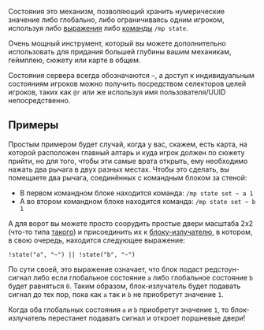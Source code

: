 Состояния это механизм, позволяющий хранить нумерические значение либо глобально, либо ограничиваясь одним игроком, используя либо [выражения](https://github.com/Andruxioid/mappet_ru/blob/main/%D0%92%D1%8B%D1%80%D0%B0%D0%B6%D0%B5%D0%BD%D0%B8%D1%8F.md) либо [команды](./Commands#state-commands) `/mp state`.
 
Очень мощный инструмент, который вы можете дополнительно использовать для придания большей глубины вашим механикам, геймплею, сюжету или карте в общем. 
 
Состояния сервера всегда обозначаются `~`, а доступ к индивидуальным состояниям игроков можно получить посредством селекторов целей игроков, таких как `@r` или же используя имя пользователя/UUID непосредственно.
 
## Примеры
 
Простым примером будет случай, когда у вас, скажем, есть карта, на которой расположен главный алтарь и куда игрок должен по сюжету прийти, но для того, чтобы эти самые врата открыть, ему необходимо нажать два рычага в двух разных местах. Чтобы это сделать, вы помещаете два рычага, соединённых с командным блоком за стеной:
 
* В первом командном блоке находится команда: `/mp state set ~ a 1`
* А во втором командном блоке находится команда: `/mp state set ~ b 1`
 
А для ворот вы можете просто соорудить простые двери масштаба 2x2 (что-то типа [такого](https://www.youtube.com/watch?v=PsC81Pk1nNU)) и присоединить их к [блоку-излучателю](https://github.com/Andruxioid/mappet_ru/blob/main/%D0%91%D0%BB%D0%BE%D0%BA-%D0%98%D0%B7%D0%BB%D1%83%D1%87%D0%B0%D1%82%D0%B5%D0%BB%D1%8C.md), в котором, в свою очередь, находится следующее выражение:
 
```
!state("a", "~") || !state("b", "~")
```
 
По сути своей, это выражение означает, что блок подаст редстоун-сигнал либо если глобальное состояние `a` либо глобальное состояние `b` будет равняться `0`. Таким образом, блок-излучатель будет подавать сигнал до тех пор, пока как `a` так и `b` не приобретут значение `1`. 
 
Когда оба глобальных состояния `a` и `b` приобретут значение `1`, то блок-излучатель перестанет подавать сигнал и откроет поршневые двери!
